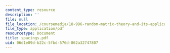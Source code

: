 ```yaml
---
content_type: resource
description: ''
file: null
file_location: /coursemedia/18-996-random-matrix-theory-and-its-applications-spring-2004/06d1e09db22c5fbd576d862a32747807_spacings.pdf
file_type: application/pdf
resourcetype: Document
title: spacings.pdf
uid: 06d1e09d-b22c-5fbd-576d-862a32747807
---
```

